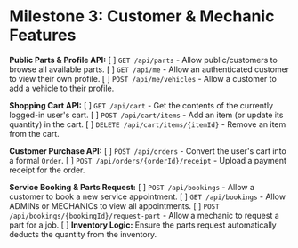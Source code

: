 # Milestone 3: Customer & Mechanic Features

**Public Parts & Profile API:**
[ ] `GET /api/parts` - Allow public/customers to browse all available parts.
[ ] `GET /api/me` - Allow an authenticated customer to view their own profile.
[ ] `POST /api/me/vehicles` - Allow a customer to add a vehicle to their profile.

**Shopping Cart API:**
[ ] `GET /api/cart` - Get the contents of the currently logged-in user's cart.
[ ] `POST /api/cart/items` - Add an item (or update its quantity) in the cart.
[ ] `DELETE /api/cart/items/{itemId}` - Remove an item from the cart.

**Customer Purchase API:**
[ ] `POST /api/orders` - Convert the user's cart into a formal `Order`.
[ ] `POST /api/orders/{orderId}/receipt` - Upload a payment receipt for the order.

**Service Booking & Parts Request:**
[ ] `POST /api/bookings` - Allow a customer to book a new service appointment.
[ ] `GET /api/bookings` - Allow ADMINs or MECHANICs to view all appointments.
[ ] `POST /api/bookings/{bookingId}/request-part` - Allow a mechanic to request a part for a job.
[ ] **Inventory Logic:** Ensure the parts request automatically deducts the quantity from the inventory.